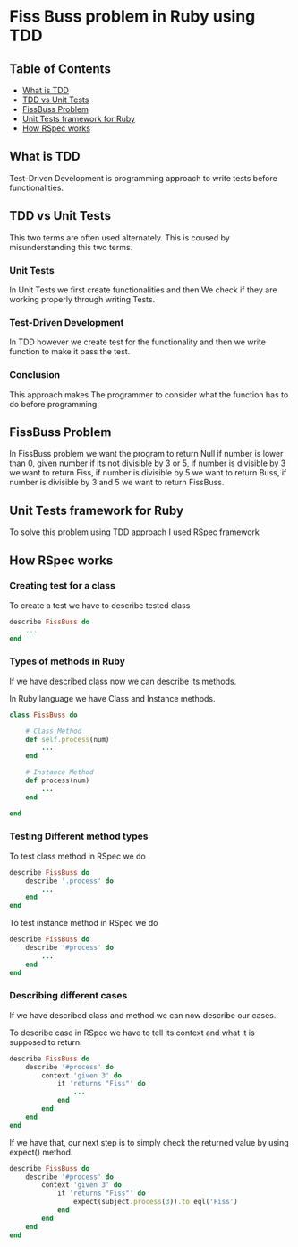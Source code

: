 # Fiss Buss problem in Ruby using TDD

## Table of Contents
- [What is TDD](#what-is-tdd)
- [TDD vs Unit Tests](#tdd-vs-unit-tests)
- [FissBuss Problem](#fissbuss-problem)
- [Unit Tests framework for Ruby](#unit-tests-framework-for-ruby)
- [How RSpec works](#how-rspec-works)

## What is TDD
Test-Driven Development is programming approach to write tests before functionalities.

## TDD vs Unit Tests
This two terms are often used alternately. This is coused by misunderstanding this two terms.

### Unit Tests
In Unit Tests we first create functionalities and then We check if they are working properly through writing Tests.

### Test-Driven Development
In TDD however we create test for the functionality and then we write function to make it pass the test.

### Conclusion
This approach makes The programmer to consider what the function has to do before programming

## FissBuss Problem
In FissBuss problem we want the program to return Null if number is lower than 0, given number if its not divisible by 3 or 5, if number is divisible by 3 we want to return Fiss, if number is divisible by 5 we want to return Buss, if number is divisible by 3 and 5 we want to return FissBuss.

## Unit Tests framework for Ruby
To solve this problem using TDD approach I used RSpec framework

## How RSpec works

### Creating test for a class
To create a test we have to describe tested class

```ruby
describe FissBuss do
    ...
end
```

### Types of methods in Ruby
If we have described class now we can describe its methods.

In Ruby language we have Class and Instance methods.
```ruby
class FissBuss do

    # Class Method
    def self.process(num)
        ...
    end

    # Instance Method
    def process(num)
        ...
    end

end
```

### Testing Different method types
To test class method in RSpec we do
```ruby
describe FissBuss do
    describe '.process' do
        ...
    end
end
```

To test instance method in RSpec we do
```ruby
describe FissBuss do
    describe '#process' do
        ...
    end
end
```

### Describing different cases
If we have described class and method we can now describe our cases.

To describe case in RSpec we have to tell its context and what it is supposed to return.
```ruby
describe FissBuss do
    describe '#process' do
        context 'given 3' do
            it 'returns "Fiss"' do
                ...
            end
        end
    end
end
```

If we have that, our next step is to simply check the returned value by using expect() method.
```ruby
describe FissBuss do
    describe '#process' do
        context 'given 3' do
            it 'returns "Fiss"' do
                expect(subject.process(3)).to eql('Fiss')
            end
        end
    end
end
```